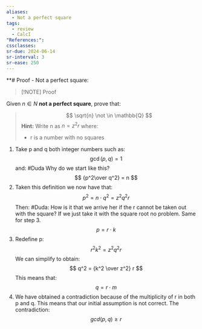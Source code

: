 ```yaml
---
aliases:
  - Not a perfect square
tags:
  - review
  - CalcI
"References:": 
cssclasses:
sr-due: 2024-06-14
sr-interval: 3
sr-ease: 250
---
```

**# Proof - Not a perfect square: 

> [!NOTE] Proof
> 
Given $n \in N$ **not a perfect square**, prove that: 
>$$
\sqrt{n} \not \in \mathbb{Q}
>$$
>**Hint:**  Write n as $n = z^2r$ where: 
>+ r is a number with no squares

1. Take p and q both integer numbers such as: 
$$
\gcd (p,q) = 1
$$
and: #Duda Why do we start like this?
$$
{p^2\over q^2} = n
$$
2. Taken this definition we now have that: 
$$
p^2 = n \cdot q^2 = z^2q^2r
$$
Then: #Duda: How is it that we arrive her if the r cannot be taken out with the square? If we just take it with the square root no problem. Same for step 3.
$$
p = r \cdot k 
$$
3. Redefine p: 
$$
r^2k^2 = z^2q^2r
$$
We can simplify to obtain: 
$$
q^2 = {k^2 \over z^2} r
$$
This means that: 
$$
q = r \cdot m
$$
4. We have obtained a contradiction because of the multiplicity of r in both p and q. This means that our initial assumption is not correct. 
The contradiction: 
$$
gcd(p,q) \geq r
$$
